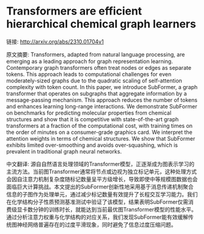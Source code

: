 # Transformers are efficient hierarchical chemical graph learners

链接: http://arxiv.org/abs/2310.01704v1

原文摘要:
Transformers, adapted from natural language processing, are emerging as a
leading approach for graph representation learning. Contemporary graph
transformers often treat nodes or edges as separate tokens. This approach leads
to computational challenges for even moderately-sized graphs due to the
quadratic scaling of self-attention complexity with token count. In this paper,
we introduce SubFormer, a graph transformer that operates on subgraphs that
aggregate information by a message-passing mechanism. This approach reduces the
number of tokens and enhances learning long-range interactions. We demonstrate
SubFormer on benchmarks for predicting molecular properties from chemical
structures and show that it is competitive with state-of-the-art graph
transformers at a fraction of the computational cost, with training times on
the order of minutes on a consumer-grade graphics card. We interpret the
attention weights in terms of chemical structures. We show that SubFormer
exhibits limited over-smoothing and avoids over-squashing, which is prevalent
in traditional graph neural networks.

中文翻译:
源自自然语言处理领域的Transformer模型，正逐渐成为图表示学习的主流方法。当前图Transformer通常将节点或边视为独立标记单元，这种处理方式会因自注意力机制复杂度随标记数量呈平方级增长，导致即使中等规模图数据也会面临巨大计算挑战。本文提出的SubFormer创新性地采用基于消息传递机制聚合信息的子图作为处理单元，通过减少标记数量有效提升了长程交互学习能力。我们在化学结构分子性质预测基准测试中验证了该模型，结果表明SubFormer仅需消费级显卡数分钟的训练时长，就能达到当前最优图Transformer模型的性能水平。通过分析注意力权重与化学结构的对应关系，我们发现SubFormer能有效缓解传统图神经网络普遍存在的过度平滑现象，同时避免了信息过度压缩问题。
